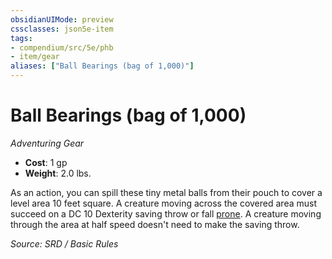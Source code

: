 ```yaml
---
obsidianUIMode: preview
cssclasses: json5e-item
tags:
- compendium/src/5e/phb
- item/gear
aliases: ["Ball Bearings (bag of 1,000)"]
---
```

# Ball Bearings (bag of 1,000)
*Adventuring Gear*  

- **Cost**: 1 gp
- **Weight**: 2.0 lbs.

As an action, you can spill these tiny metal balls from their pouch to cover a level area 10 feet square. A creature moving across the covered area must succeed on a DC 10 Dexterity saving throw or fall [prone](Conditions.md#prone). A creature moving through the area at half speed doesn't need to make the saving throw.

*Source: SRD / Basic Rules*